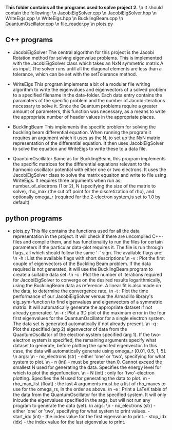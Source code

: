 **This folder contains all the programs used to solve project 2.** \n
It should contain the following: \n
JacobiEigSolver.cpp \n
JacobiEigSolver.hpp \n
WriteEigs.cpp \n
WriteEigs.hpp \n
BucklingBeam.cpp \n
QuantumOscillator.cpp \n
file_reader.py \n
plots.py

## C++ programs
- JacobiEigSolver
The central algorithm for this project is the Jacobi Rotation method for
solving eigenvalue problems. This is implemented with the
JacobiEigSolver class which takes an NxN symmetric matrix A as input.
The solver runs until all the diagonal elements are less than a
tolerance, which can be set with the setTolerance method.

- WriteEigs
This program implements a bit of a modular file writing algorithm to
write the eigenvalues and eigenvectors of a solved problem to a
specified filename in the data-folder. Each data entry contains the
paramaters of the specific problem and the number of Jacobi-iterations
necessary to solve it. Since the Quantum problems require a greater
amount of parameters, this function was necessary, as a means to write
the appropriate number of header values in the appropriate places.

- BucklingBeam
This implements the specific problem for solving the buckling beam
differential equation. When running the program it requires an argument
which it uses as the N, to set up the NxN matrix representation of the
differential equation. It then uses JacobiEigSolver to solve the
equation and WriteEigs to write these to a data file.

- QuantumOscillator
Same as for BucklingBeam, this program implements the specific matrices
for the differential equations relevant to the harmonic oscillator
potential with either one or two electrons. It uses the JacobiEigSolver
class to solve the matrix equaiton and write to file using WriteEigs.
It requires three arguments when run as: number_of_electrons (1 or 2), N
(specifying the size of the matrix to solve), rho_max (the cut off
point for the discretization of rho), and optionally omega_r (required
for the 2-electron system,is set to 1.0 by default)


## python programs
- plots.py
This file contains the functions used for all the data representation in
the project. It will check if there are uncompiled C++-files and compile
them, and has functionality to run the files for certain parameters if
the particular data-plot requires it.
The file is run through flags, all which should follow the same '-'
sign. The available flags are: \n
    -h : List the available flags with short descriptions \n
    -v : Plot the first couple of eigenvectors of the Buckling Beam
         problem. If the data required is not generated, it will use the
         BucklingBeam program to create a suitable data set. \n
    -c : Plot the number of iterations required for JacobiEigSolver to
         converge on the desired results logarithmically, using the
         BucklingBeam data as reference. A linear fit is also made on the
         data, to determine the convergence rate. \n
    -t : Plot the time performance of our JacobiEigSolver versus the
         Armadillo library's eig_sym-function to find eigenvalues and
         eigenvectors of a symmetric matrix. It will automatically
         generate the appropriate dataset if not already generated. \n
    -r : Plot a 3D plot of the maximum error in the four first
         eigenvalues for the QuantumOscillator for a single electron
         system. The data set is generated automatically if not already
         present. \n
    -q : Plot the specified (arg 2) eigenvector of data from the
         QuantumOscillator of the electron system specified (arg 1).
         If the two-electron system is specified, the remaining arguments
         specify what dataset to generate, before plotting the specifed
         eigenvector. In this case, the data will automatically generate
         using omega_r [0.01, 0.5, 1, 5]. \n
         args: \n
            - no_electrons (str) - either 'one' or 'two', specifying for
                what system to plot. \n
            - n (int) - must be greater than 0. Cannot exceed the smallest
                N used for generating the data. Specifies the energy
                level for which to plot the eigenfunction. \n
            - N (int) : only for 'two'-electron plotting. Specifies the
                N used for generating the data to plot. \n
            - rho_max_list (float) : the last 4 arguments must be a list
                of rho_maxes to use for the omega_rs, in the order as
                above. \n
    -e : Print a LaTeX table of the data from the QuantumOscillator for
         the specified system. It will only inlcude the eigenvalues
         specified in the args, but will not run any program to generate
         the data (yet). \n
         args: \n
            - no_electrons (str) - either 'one' or 'two', specifying for
                what system to print values.
            - start_idx (int) - the index value for the first eigenvalue to
                print.
            - stop_idx (idx) - the index value for the last eigenvalue to
                print.